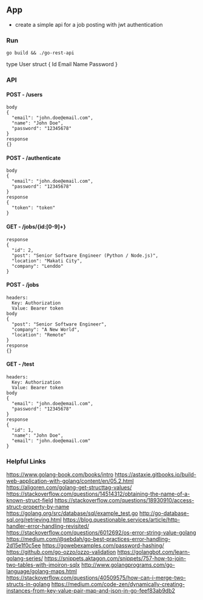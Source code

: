 ## App
  - create a simple api for a job posting with jwt authentication

### Run
```
go build && ./go-rest-api
```

type User struct {
  Id
  Email
  Name
  Password
}

### API

#### POST - /users
```
body
{
  "email": "john.doe@email.com",
  "name": "John Doe",
  "password": "12345678"
}
response
{}
```

#### POST - /authenticate
```
body
{
  "email": "john.doe@email.com",
  "password": "12345678"
}
response
{
  "token": "token"
}
```

#### GET - /jobs/{id:[0-9]+}
```
response
{
  "id": 2,
  "post": "Senior Software Engineer (Python / Node.js)",
  "location": "Makati City",
  "company": "Lenddo"
}
```

#### POST - /jobs
```
headers:
  Key: Authorization
  Value: Bearer token
body
{
  "post": "Senior Software Engineer",
  "company": "A New World",
  "location": "Remote"
}
response
{}
```

#### GET - /test
```
headers:
  Key: Authorization
  Value: Bearer token
body
{
  "email": "john.doe@email.com",
  "password": "12345678"
}
response
{
  "id": 1,
  "name": "John Doe",
  "email": "john.doe@email.com"
}
```

### Helpful Links
  https://www.golang-book.com/books/intro
  https://astaxie.gitbooks.io/build-web-application-with-golang/content/en/05.2.html
  https://aligoren.com/golang-get-structtag-values/
  https://stackoverflow.com/questions/14514312/obtaining-the-name-of-a-known-struct-field
  https://stackoverflow.com/questions/18930910/access-struct-property-by-name
  https://golang.org/src/database/sql/example_test.go
  http://go-database-sql.org/retrieving.html
  https://blog.questionable.services/article/http-handler-error-handling-revisited/
  https://stackoverflow.com/questions/6012692/os-error-string-value-golang
  https://medium.com/@sebdah/go-best-practices-error-handling-2d15e1f0c5ee
  https://gowebexamples.com/password-hashing/
  https://github.com/go-ozzo/ozzo-validation
  https://golangbot.com/learn-golang-series/
  https://snippets.aktagon.com/snippets/757-how-to-join-two-tables-with-jmoiron-sqlx
  http://www.golangprograms.com/go-language/golang-maps.html
  https://stackoverflow.com/questions/40509575/how-can-i-merge-two-structs-in-golang
  https://medium.com/code-zen/dynamically-creating-instances-from-key-value-pair-map-and-json-in-go-feef83ab9db2

